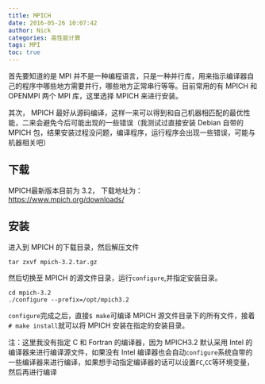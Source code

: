 ```yaml
---
title: MPICH
date: 2016-05-26 10:07:42
author: Nick
categories: 高性能计算
tags: MPI
toc: true
---
```


首先要知道的是 MPI 并不是一种编程语言，只是一种并行库，用来指示编译器自己的程序中哪些地方需要并行，哪些地方正常串行等等。目前常用的有 MPICH 和 OPENMPI 两个 MPI 库，这里选择 MPICH 来进行安装。

其次， MPICH 最好从源码编译，这样一来可以得到和自己机器相匹配的最优性能，二来会避免今后可能出现的一些错误（我测试过直接安装 Debian 自带的 MPICH 包，结果安装过程没问题，编译程序，运行程序会出现一些错误，可能与机器相关吧）

## 下载
MPICH最新版本目前为 3.2， 下载地址为：<https://www.mpich.org/downloads/>

## 安装

进入到 MPICH 的下载目录，然后解压文件
```
tar zxvf mpich-3.2.tar.gz
```
然后切换至 MPICH 的源文件目录，运行`configure`,并指定安装目录。
```
cd mpich-3.2
./configure --prefix=/opt/mpich3.2
```
`configure`完成之后，直接`$ make`可编译 MPICH 源文件目录下的所有文件，接着`# make install`就可以将 MPICH 安装在指定的安装目录。

注：这里我没有指定 C 和 Fortran 的编译器，因为 MPICH3.2 默认采用 Intel 的编译器来进行编译源文件，如果没有 Intel 编译器也会自动`configure`系统自带的一些编译器来进行编译，如果想手动指定编译器的话可以设置`FC`,`CC`等环境变量，然后再进行编译
